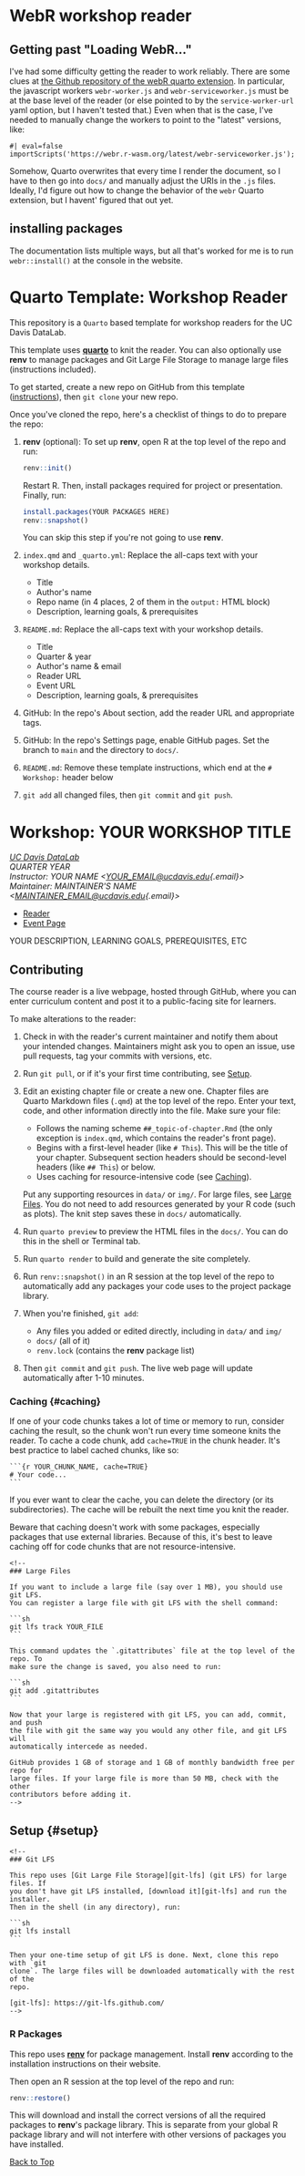 # WebR workshop reader

## Getting past "Loading WebR..."
I've had some difficulty getting the reader to work reliably. There are some clues at [the Github repository of the webR quarto extension](https://github.com/coatless/quarto-webr). In particular, the javascript workers `webr-worker.js` and `webr-serviceworker.js` must be at the base level of the reader (or else pointed to by the `service-worker-url` yaml option, but I haven't tested that.) Even when that is the case, I've needed to manually change the workers to point to the "latest" versions, like:

```{js}
#| eval=false
importScripts('https://webr.r-wasm.org/latest/webr-serviceworker.js');
```

Somehow, Quarto overwrites that every time I render the document, so I have to then go into `docs/` and manually adjust the URIs in the `.js` files. Ideally, I'd figure out how to change the behavior of the `webr` Quarto extension, but I havent' figured that out yet.

## installing packages
The documentation lists multiple ways, but all that's worked for me is to run `webr::install()` at the console in the website.

# Quarto Template: Workshop Reader

This repository is a `Quarto` based template for workshop readers for the UC Davis DataLab.

This template uses [**quarto**](https://quarto.org/) to knit the reader. You can also optionally use **renv** to manage packages and Git Large File Storage to manage large files (instructions included).

To get started, create a new repo on GitHub from this template ([instructions](https://docs.github.com/en/github/creating-cloning-and-archiving-repositories/creating-a-repository-from-a-template)), then `git clone` your new repo.

Once you've cloned the repo, here's a checklist of things to do to prepare the repo:

1.  **renv** (optional): To set up **renv**, open R at the top level of the repo and run:

    ``` r
    renv::init()
    ```

    Restart R. Then, install packages required for project or presentation. Finally, run:

    ``` r
    install.packages(YOUR PACKAGES HERE)
    renv::snapshot()
    ```

    You can skip this step if you're not going to use **renv**.

2.  `index.qmd` and `_quarto.yml`: Replace the all-caps text with your workshop details.

    -   Title
    -   Author's name
    -   Repo name (in 4 places, 2 of them in the `output:` HTML block)
    -   Description, learning goals, & prerequisites

3.  `README.md`: Replace the all-caps text with your workshop details.

    -   Title
    -   Quarter & year
    -   Author's name & email
    -   Reader URL
    -   Event URL
    -   Description, learning goals, & prerequisites

4.  GitHub: In the repo's About section, add the reader URL and appropriate tags.

5.  GitHub: In the repo's Settings page, enable GitHub pages. Set the branch to `main` and the directory to `docs/`.

6.  `README.md`: Remove these template instructions, which end at the `#    Workshop:` header below

7.  `git add` all changed files, then `git commit` and `git push`.

# Workshop: YOUR WORKSHOP TITLE

[*UC Davis DataLab*](https://datalab.ucdavis.edu/)\
*QUARTER YEAR*\
*Instructor: YOUR NAME \<[YOUR_EMAIL\@ucdavis.edu](mailto:YOUR_EMAIL@ucdavis.edu){.email}\>*\
*Maintainer: MAINTAINER'S NAME \<[MAINTAINER_EMAIL\@ucdavis.edu](mailto:MAINTAINER_EMAIL@ucdavis.edu){.email}\>*

-   [Reader](https://ucdavisdatalab.github.io/YOUR_REPOSITORY/)
-   [Event Page](https://datalab.ucdavis.edu/eventscalendar/YOUR_EVENT/)

YOUR DESCRIPTION, LEARNING GOALS, PREREQUISITES, ETC

## Contributing

The course reader is a live webpage, hosted through GitHub, where you can enter curriculum content and post it to a public-facing site for learners.

To make alterations to the reader:

1.  Check in with the reader's current maintainer and notify them about your intended changes. Maintainers might ask you to open an issue, use pull requests, tag your commits with versions, etc.

2.  Run `git pull`, or if it's your first time contributing, see [Setup](#setup).

3.  Edit an existing chapter file or create a new one. Chapter files are Quarto Markdown files (`.qmd`) at the top level of the repo. Enter your text, code, and other information directly into the file. Make sure your file:

    -   Follows the naming scheme `##_topic-of-chapter.Rmd` (the only exception is `index.qmd`, which contains the reader's front page).
    -   Begins with a first-level header (like `# This`). This will be the title of your chapter. Subsequent section headers should be second-level headers (like `## This`) or below.
    -   Uses caching for resource-intensive code (see [Caching](#caching)).

    Put any supporting resources in `data/` or `img/`. For large files, see [Large Files](#large-files). You do not need to add resources generated by your R code (such as plots). The knit step saves these in `docs/` automatically.

4.  Run `quarto preview` to preview the HTML files in the `docs/`. You can do this in the shell or Terminal tab.

5.  Run `quarto render` to build and generate the site completely.

6.  Run `renv::snapshot()` in an R session at the top level of the repo to automatically add any packages your code uses to the project package library.

7.  When you're finished, `git add`:

    -   Any files you added or edited directly, including in `data/` and `img/`
    -   `docs/` (all of it)
    -   `renv.lock` (contains the **renv** package list)

<!-- `.gitattributes` (contains the Git LFS file list)-->

 8. Then `git commit` and `git push`. The live web page will update automatically after 1-10 minutes.

### Caching {#caching}

If one of your code chunks takes a lot of time or memory to run, consider caching the result, so the chunk won't run every time someone knits the reader. To cache a code chunk, add `cache=TRUE` in the chunk header. It's best practice to label cached chunks, like so:

````         
```{r YOUR_CHUNK_NAME, cache=TRUE}
# Your code...
```
````

If you ever want to clear the cache, you can delete the directory (or its subdirectories). The cache will be rebuilt the next time you knit the reader.

Beware that caching doesn't work with some packages, especially packages that use external libraries. Because of this, it's best to leave caching off for code chunks that are not resource-intensive.

````{=html}
<!--
### Large Files

If you want to include a large file (say over 1 MB), you should use git LFS.
You can register a large file with git LFS with the shell command:

```sh
git lfs track YOUR_FILE
```

This command updates the `.gitattributes` file at the top level of the repo. To
make sure the change is saved, you also need to run:

```sh
git add .gitattributes
```

Now that your large is registered with git LFS, you can add, commit, and push
the file with git the same way you would any other file, and git LFS will
automatically intercede as needed.

GitHub provides 1 GB of storage and 1 GB of monthly bandwidth free per repo for
large files. If your large file is more than 50 MB, check with the other
contributors before adding it.
-->
````

## Setup {#setup}

````{=html}
<!--
### Git LFS

This repo uses [Git Large File Storage][git-lfs] (git LFS) for large files. If
you don't have git LFS installed, [download it][git-lfs] and run the installer.
Then in the shell (in any directory), run:

```sh
git lfs install
```

Then your one-time setup of git LFS is done. Next, clone this repo with `git
clone`. The large files will be downloaded automatically with the rest of the
repo.

[git-lfs]: https://git-lfs.github.com/
-->
````

### R Packages

This repo uses [**renv**](https://rstudio.github.io/renv/) for package management. Install **renv** according to the installation instructions on their website.

Then open an R session at the top level of the repo and run:

``` r
renv::restore()
```

This will download and install the correct versions of all the required packages to **renv**'s package library. This is separate from your global R package library and will not interfere with other versions of packages you have installed.

[Back to Top](#top)
